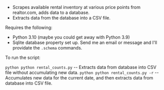 * Scrapes available rental inventory at various price points from realtor.com, adds data to a database. 
* Extracts data from the database into a CSV file.

Requires the following:
* Python 3.10 (maybe you could get away with Python 3.9)
* Sqlite database property set up. Send me an email or message and I'll providate the `.schema` commands.

To run the script:

`python python rental_counts.py` -- Extracts data from database into CSV file without accumulating new data.
`python python rental_counts.py -r` -- Accumulates new data for the current date, and then extracts data from database into CSV file.

